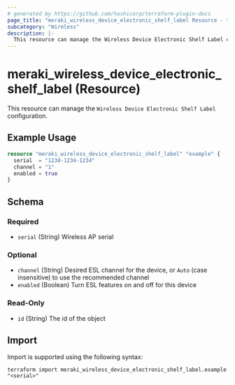 ```yaml
---
# generated by https://github.com/hashicorp/terraform-plugin-docs
page_title: "meraki_wireless_device_electronic_shelf_label Resource - terraform-provider-meraki"
subcategory: "Wireless"
description: |-
  This resource can manage the Wireless Device Electronic Shelf Label configuration.
---
```


# meraki_wireless_device_electronic_shelf_label (Resource)

This resource can manage the `Wireless Device Electronic Shelf Label` configuration.

## Example Usage

```terraform
resource "meraki_wireless_device_electronic_shelf_label" "example" {
  serial  = "1234-1234-1234"
  channel = "1"
  enabled = true
}
```

<!-- schema generated by tfplugindocs -->
## Schema

### Required

- `serial` (String) Wireless AP serial

### Optional

- `channel` (String) Desired ESL channel for the device, or `Auto` (case insensitive) to use the recommended channel
- `enabled` (Boolean) Turn ESL features on and off for this device

### Read-Only

- `id` (String) The id of the object

## Import

Import is supported using the following syntax:

```shell
terraform import meraki_wireless_device_electronic_shelf_label.example "<serial>"
```
